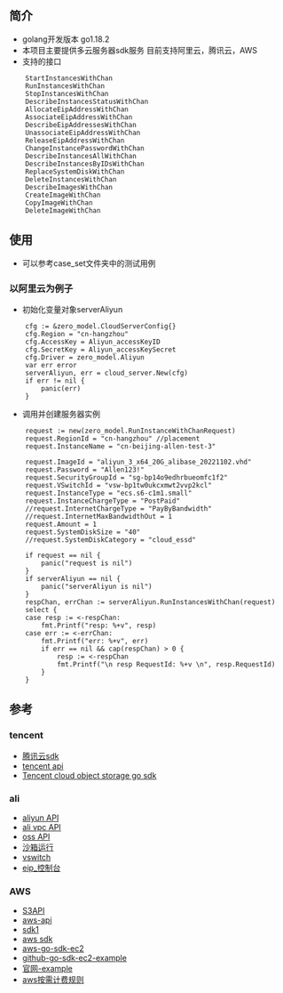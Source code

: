 ## 简介
- golang开发版本 go1.18.2
- 本项目主要提供多云服务器sdk服务 目前支持阿里云，腾讯云，AWS
- 支持的接口
```golang
    StartInstancesWithChan
    RunInstancesWithChan
    StopInstancesWithChan
    DescribeInstancesStatusWithChan
    AllocateEipAddressWithChan
    AssociateEipAddressWithChan
    DescribeEipAddressesWithChan
    UnassociateEipAddressWithChan
    ReleaseEipAddressWithChan
    ChangeInstancePasswordWithChan
    DescribeInstancesAllWithChan
    DescribeInstancesByIDsWithChan
    ReplaceSystemDiskWithChan
    DeleteInstancesWithChan
    DescribeImagesWithChan
    CreateImageWithChan
    CopyImageWithChan
    DeleteImageWithChan
```

## 使用
- 可以参考case_set文件夹中的测试用例
### 以阿里云为例子
- 初始化变量对象serverAliyun
```golang
	cfg := &zero_model.CloudServerConfig{}
	cfg.Region = "cn-hangzhou"
	cfg.AccessKey = Aliyun_accessKeyID
	cfg.SecretKey = Aliyun_accessKeySecret
	cfg.Driver = zero_model.Aliyun
	var err error
	serverAliyun, err = cloud_server.New(cfg)
	if err != nil {
		panic(err)
	}
```
- 调用并创建服务器实例
```golang
	request := new(zero_model.RunInstanceWithChanRequest)
	request.RegionId = "cn-hangzhou" //placement
	request.InstanceName = "cn-beijing-allen-test-3"

	request.ImageId = "aliyun_3_x64_20G_alibase_20221102.vhd"
	request.Password = "Allen123!"
	request.SecurityGroupId = "sg-bp14o9edhrbueomfc1f2"
	request.VSwitchId = "vsw-bp1tw0ukcxmwt2vvp2kcl"
	request.InstanceType = "ecs.s6-c1m1.small"
	request.InstanceChargeType = "PostPaid"
	//request.InternetChargeType = "PayByBandwidth"
	//request.InternetMaxBandwidthOut = 1
	request.Amount = 1
	request.SystemDiskSize = "40"
	//request.SystemDiskCategory = "cloud_essd"

	if request == nil {
		panic("request is nil")
	}
	if serverAliyun == nil {
		panic("serverAliyun is nil")
	}
	respChan, errChan := serverAliyun.RunInstancesWithChan(request)
	select {
	case resp := <-respChan:
		fmt.Printf("resp: %+v", resp)
	case err := <-errChan:
		fmt.Printf("err: %+v", err)
		if err == nil && cap(respChan) > 0 {
			resp := <-respChan
			fmt.Printf("\n resp RequestId: %+v \n", resp.RequestId)
		}
	}
```


## 参考

### tencent
- [腾讯云sdk](https://github.com/TencentCloud/tencentcloud-sdk-go/blob/master/tencentcloud/cvm/v20170312/client.go)
- [tencent api](https://cloud.tencent.com/document/api/213/15689)
- [Tencent cloud object storage go sdk](https://cloud.tencent.com/document/product/436/65647)
### ali
- [aliyun API](https://help.aliyun.com/document_detail/25485.html)
- [ali vpc API](https://help.aliyun.com/document_detail/36016.html?spm=5176.21213303.J_6704733920.7.2f2453c91gEAJJ&scm=20140722.S_help%40%40%E6%96%87%E6%A1%A3%40%4036016._.ID_help%40%40%E6%96%87%E6%A1%A3%40%4036016-RL_allocateeipaddress-LOC_main-OR_ser-V_2-P0_0)
- [oss API](https://help.aliyun.com/document_detail/31946.html)
- [沙箱运行](https://next.api.aliyun.com/api/Ecs/2014-05-26/DescribeAvailableResource?spm=api-workbench.Troubleshoot.0.0.220571859E44dy&lang=GO&params={%22RegionId%22:%22cn-beijing-h%22,%22InstanceChargeType%22:%22PostPaid%22,%22DestinationResource%22:%22Zone%22}&sdkStyle=old)
- [vswitch](https://vpc.console.aliyun.com/vpc/cn-beijing/switches)
- [eip_控制台](https://vpc.console.aliyun.com/eip/cn-hangzhou/eips)
### AWS
- [S3API](https://docs.aws.amazon.com/zh_cn/AmazonS3/latest/API/API_CreateBucket.html)
- [aws-api](https://docs.aws.amazon.com/AWSEC2/latest/APIReference/API_DeleteLaunchTemplate.html)
- [sdk1](https://docs.aws.amazon.com/zh_tw/sdk-for-go/v1/developer-guide/using-ec2-with-go-sdk.html)
- [aws sdk](https://aws.amazon.com/cn/developer/tools/)
- [aws-go-sdk-ec2](https://docs.aws.amazon.com/sdk-for-go/api/service/ec2/#EC2)
- [github-go-sdk-ec2-example](https://github.com/awsdocs/aws-doc-sdk-examples/tree/main/go/example_code/ec2)
- [官网-example](https://docs.aws.amazon.com/sdk-for-go/api/service/ec2/#pkg-examples)
- [aws按需计费规则](https://aws.amazon.com/cn/ec2/pricing/on-demand/)


